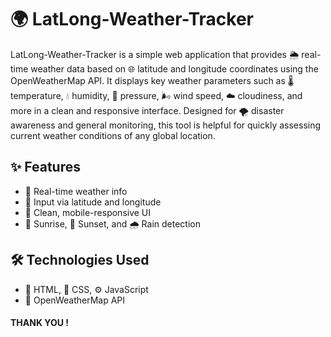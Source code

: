 # 🌍 LatLong-Weather-Tracker

LatLong-Weather-Tracker is a simple web application that provides 🌦️ real-time weather data based on 🌐 latitude and longitude coordinates using the OpenWeatherMap API. It displays key weather parameters such as 🌡️ temperature, 💧 humidity, 🔵 pressure, 🌬️ wind speed, ☁️ cloudiness, and more in a clean and responsive interface. Designed for 🌪️ disaster awareness and general monitoring, this tool is helpful for quickly assessing current weather conditions of any global location.

## ✨ Features

- 📡 Real-time weather info  
- 📍 Input via latitude and longitude  
- 🎨 Clean, mobile-responsive UI  
- 🌅 Sunrise, 🌇 Sunset, and 🌧️ Rain detection  

## 🛠️ Technologies Used

- 🧱 HTML, 🎨 CSS, ⚙️ JavaScript  
- 🔗 OpenWeatherMap API  

#### THANK YOU !
